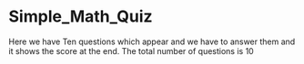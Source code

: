 # Simple_Math_Quiz
Here we have Ten questions which appear and we have to answer them and it shows the score at the end. The total number of questions is 10
